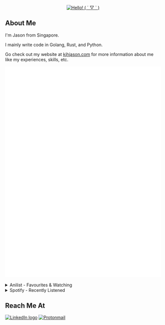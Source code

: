 <div align="center">
  <p>
    <a href="https://git.io/typing-svg">
      <img src="https://readme-typing-svg.demolab.com/?font=Fira+Code&size=30&pause=100&center=true&vCenter=true&width=435&lines=Hello!%20(%20%C2%B4%20%E2%96%BD%20`%20)" alt="Hello! ( ´ ▽ ` )">
    </a>
  </p>
</div>

## About Me

I'm Jason from Singapore.

I mainly write code in Golang, Rust, and Python.

Go check out my website at [kjhjason.com](https://kjhjason.com) for more information about me like my experiences, skills, etc.

![GitHub Metrics](https://github.com/KJHJason/KJHJason/blob/main/metrics/github-metrics.svg)

<details>
  <summary>Anilist - Favourites & Watching</summary>

  [![Anilist Metrics](https://github.com/KJHJason/KJHJason/blob/main/metrics/anilist-metrics.svg)](https://anilist.co/user/Dratornic/)
</details>

<details>
  <summary>Spotify - Recently Listened</summary>

  [![Spotify Metrics](https://github.com/KJHJason/KJHJason/blob/main/metrics/spotify-metrics.svg)](https://open.spotify.com/user/emylivcwcx7k00d4qp1ntb3fy)
</details>

## Reach Me At

[![LinkedIn logo](https://img.shields.io/badge/Jason%20Kuan-%230077B5.svg?style=for-the-badge&logo=linkedin&logoColor=white)](https://www.linkedin.com/in/kjhjason/)
[![Protonmail](https://img.shields.io/badge/contact@kjhjason.com-8B89CC?style=for-the-badge&logo=protonmail&logoColor=white)](mailto:contact@kjhjason.com)
